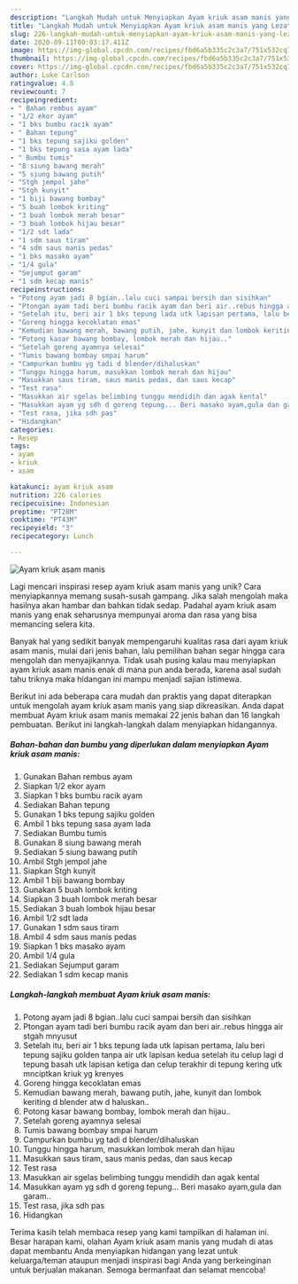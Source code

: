 ```yaml
---
description: "Langkah Mudah untuk Menyiapkan Ayam kriuk asam manis yang Lezat"
title: "Langkah Mudah untuk Menyiapkan Ayam kriuk asam manis yang Lezat"
slug: 226-langkah-mudah-untuk-menyiapkan-ayam-kriuk-asam-manis-yang-lezat
date: 2020-09-11T00:03:17.411Z
image: https://img-global.cpcdn.com/recipes/fbd6a5b335c2c3a7/751x532cq70/ayam-kriuk-asam-manis-foto-resep-utama.jpg
thumbnail: https://img-global.cpcdn.com/recipes/fbd6a5b335c2c3a7/751x532cq70/ayam-kriuk-asam-manis-foto-resep-utama.jpg
cover: https://img-global.cpcdn.com/recipes/fbd6a5b335c2c3a7/751x532cq70/ayam-kriuk-asam-manis-foto-resep-utama.jpg
author: Luke Carlson
ratingvalue: 4.8
reviewcount: 7
recipeingredient:
- " Bahan rembus ayam"
- "1/2 ekor ayam"
- "1 bks bumbu racik ayam"
- " Bahan tepung"
- "1 bks tepung sajiku golden"
- "1 bks tepung sasa ayam lada"
- " Bumbu tumis"
- "8 siung bawang merah"
- "5 siung bawang putih"
- "Stgh jempol jahe"
- "Stgh kunyit"
- "1 biji bawang bombay"
- "5 buah lombok kriting"
- "3 buah lombok merah besar"
- "3 buah lombok hijau besar"
- "1/2 sdt lada"
- "1 sdm saus tiram"
- "4 sdm saus manis pedas"
- "1 bks masako ayam"
- "1/4 gula"
- "Sejumput garam"
- "1 sdm kecap manis"
recipeinstructions:
- "Potong ayam jadi 8 bgian..lalu cuci sampai bersih dan sisihkan"
- "Ptongan ayam tadi beri bumbu racik ayam dan beri air..rebus hingga air stgah mnyusut"
- "Setelah itu, beri air 1 bks tepung lada utk lapisan pertama, lalu beri tepung sajiku golden tanpa air utk lapisan kedua setelah itu celup lagi d tepung basah utk lapisan ketiga dan celup terakhir di tepung kering utk mnciptkan kriuk yg krenyes"
- "Goreng hingga kecoklatan emas"
- "Kemudian bawang merah, bawang putih, jahe, kunyit dan lombok keriting d blender atw d haluskan.."
- "Potong kasar bawang bombay, lombok merah dan hijau.."
- "Setelah goreng ayamnya selesai"
- "Tumis bawang bombay smpai harum"
- "Campurkan bumbu yg tadi d blender/dihaluskan"
- "Tunggu hingga harum, masukkan lombok merah dan hijau"
- "Masukkan saus tiram, saus manis pedas, dan saus kecap"
- "Test rasa"
- "Masukkan air sgelas belimbing tunggu mendidih dan agak kental"
- "Masukkan ayam yg sdh d goreng tepung... Beri masako ayam,gula dan garam.."
- "Test rasa, jika sdh pas"
- "Hidangkan"
categories:
- Resep
tags:
- ayam
- kriuk
- asam

katakunci: ayam kriuk asam 
nutrition: 226 calories
recipecuisine: Indonesian
preptime: "PT28M"
cooktime: "PT43M"
recipeyield: "3"
recipecategory: Lunch

---
```



![Ayam kriuk asam manis](https://img-global.cpcdn.com/recipes/fbd6a5b335c2c3a7/751x532cq70/ayam-kriuk-asam-manis-foto-resep-utama.jpg)

Lagi mencari inspirasi resep ayam kriuk asam manis yang unik? Cara menyiapkannya memang susah-susah gampang. Jika salah mengolah maka hasilnya akan hambar dan bahkan tidak sedap. Padahal ayam kriuk asam manis yang enak seharusnya mempunyai aroma dan rasa yang bisa memancing selera kita.



Banyak hal yang sedikit banyak mempengaruhi kualitas rasa dari ayam kriuk asam manis, mulai dari jenis bahan, lalu pemilihan bahan segar hingga cara mengolah dan menyajikannya. Tidak usah pusing kalau mau menyiapkan ayam kriuk asam manis enak di mana pun anda berada, karena asal sudah tahu triknya maka hidangan ini mampu menjadi sajian istimewa.


Berikut ini ada beberapa cara mudah dan praktis yang dapat diterapkan untuk mengolah ayam kriuk asam manis yang siap dikreasikan. Anda dapat membuat Ayam kriuk asam manis memakai 22 jenis bahan dan 16 langkah pembuatan. Berikut ini langkah-langkah dalam menyiapkan hidangannya.

<!--inarticleads1-->

##### Bahan-bahan dan bumbu yang diperlukan dalam menyiapkan Ayam kriuk asam manis:

1. Gunakan  Bahan rembus ayam
1. Siapkan 1/2 ekor ayam
1. Siapkan 1 bks bumbu racik ayam
1. Sediakan  Bahan tepung
1. Gunakan 1 bks tepung sajiku golden
1. Ambil 1 bks tepung sasa ayam lada
1. Sediakan  Bumbu tumis
1. Gunakan 8 siung bawang merah
1. Sediakan 5 siung bawang putih
1. Ambil Stgh jempol jahe
1. Siapkan Stgh kunyit
1. Ambil 1 biji bawang bombay
1. Gunakan 5 buah lombok kriting
1. Siapkan 3 buah lombok merah besar
1. Sediakan 3 buah lombok hijau besar
1. Ambil 1/2 sdt lada
1. Gunakan 1 sdm saus tiram
1. Ambil 4 sdm saus manis pedas
1. Siapkan 1 bks masako ayam
1. Ambil 1/4 gula
1. Sediakan Sejumput garam
1. Sediakan 1 sdm kecap manis




<!--inarticleads2-->

##### Langkah-langkah membuat Ayam kriuk asam manis:

1. Potong ayam jadi 8 bgian..lalu cuci sampai bersih dan sisihkan
1. Ptongan ayam tadi beri bumbu racik ayam dan beri air..rebus hingga air stgah mnyusut
1. Setelah itu, beri air 1 bks tepung lada utk lapisan pertama, lalu beri tepung sajiku golden tanpa air utk lapisan kedua setelah itu celup lagi d tepung basah utk lapisan ketiga dan celup terakhir di tepung kering utk mnciptkan kriuk yg krenyes
1. Goreng hingga kecoklatan emas
1. Kemudian bawang merah, bawang putih, jahe, kunyit dan lombok keriting d blender atw d haluskan..
1. Potong kasar bawang bombay, lombok merah dan hijau..
1. Setelah goreng ayamnya selesai
1. Tumis bawang bombay smpai harum
1. Campurkan bumbu yg tadi d blender/dihaluskan
1. Tunggu hingga harum, masukkan lombok merah dan hijau
1. Masukkan saus tiram, saus manis pedas, dan saus kecap
1. Test rasa
1. Masukkan air sgelas belimbing tunggu mendidih dan agak kental
1. Masukkan ayam yg sdh d goreng tepung... Beri masako ayam,gula dan garam..
1. Test rasa, jika sdh pas
1. Hidangkan




Terima kasih telah membaca resep yang kami tampilkan di halaman ini. Besar harapan kami, olahan Ayam kriuk asam manis yang mudah di atas dapat membantu Anda menyiapkan hidangan yang lezat untuk keluarga/teman ataupun menjadi inspirasi bagi Anda yang berkeinginan untuk berjualan makanan. Semoga bermanfaat dan selamat mencoba!
